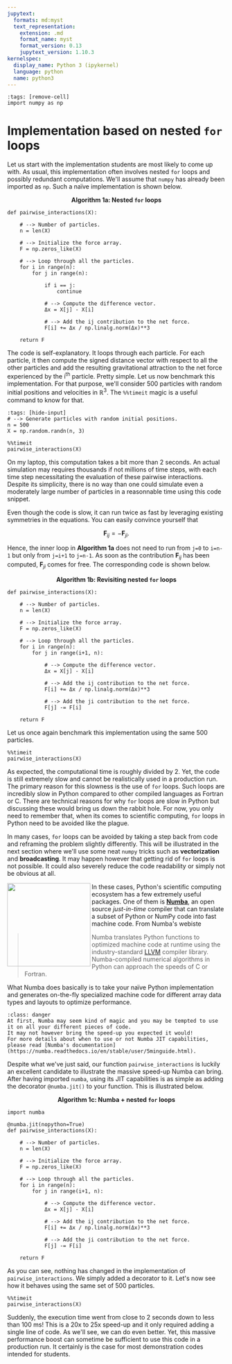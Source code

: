 ```yaml
---
jupytext:
  formats: md:myst
  text_representation:
    extension: .md
    format_name: myst
    format_version: 0.13
    jupytext_version: 1.10.3
kernelspec:
  display_name: Python 3 (ipykernel)
  language: python
  name: python3
---
```


```{code-cell} ipython3
:tags: [remove-cell]
import numpy as np
```

# Implementation based on nested `for` loops

Let us start with the implementation students are most likely to come up with.
As usual, this implementation often involves nested `for` loops and possibly redundant computations.
We'll assume that `numpy` has already been imported as `np`.
Such a naïve implementation is shown below.

**<center>Algorithm 1a: Nested `for` loops</center>**

```{code-cell} ipython3
def pairwise_interactions(X):

    # --> Number of particles.
    n = len(X)
    
    # --> Initialize the force array.
    F = np.zeros_like(X)
    
    # --> Loop through all the particles.
    for i in range(n):
        for j in range(n):
            
            if i == j:
                continue
                
            # --> Compute the difference vector.
            Δx = X[j] - X[i]
            
            # --> Add the ij contribution to the net force.
            F[i] += Δx / np.linalg.norm(Δx)**3
            
    return F
```

The code is self-explanatory.
It loops through each particle.
For each particle, it then compute the signed distance vector with respect to all the other particles and add the resulting gravitational attraction to the net force experienced by the i<sup>th</sup> particle.
Pretty simple.
Let us now benchmark this implementation.
For that purpose, we'll consider 500 particles with random initial positions and velocities in $\mathbb{R}^3$.
The `%%timeit` magic is a useful command to know for that.

```{code-cell} ipython3
:tags: [hide-input]
# --> Generate particles with random initial positions.
n = 500
X = np.random.randn(n, 3)
```

```{code-cell} ipython3
%%timeit
pairwise_interactions(X)
```
On my laptop, this computation takes a bit more than 2 seconds.
An actual simulation may requires thousands if not millions of time steps, with each time step necessitating the evaluation of these pairwise interactions.
Despite its simplicity, there is no way than one could simulate even a moderately large number of particles in a reasonnable time using this code snippet.

Even though the code is slow, it can run twice as fast by leveraging existing symmetries in the equations.
You can easily convince yourself that

$$
\mathbf{F}_{ij} = -\mathbf{F}_{ji}.
$$

Hence, the inner loop in **Algorithm 1a** does not need to run from `j=0` to `i=n-1` but only from `j=i+1` to `j=n-1`.
As soon as the contribution $\mathbf{F}_{ij}$ has been computed, $\mathbf{F}_{ji}$ comes for free.
The corresponding code is shown below.


**<center>Algorithm 1b: Revisiting nested `for` loops</center>**

```{code-cell} ipython3
def pairwise_interactions(X):

    # --> Number of particles.
    n = len(X)
    
    # --> Initialize the force array.
    F = np.zeros_like(X)
    
    # --> Loop through all the particles.
    for i in range(n):
        for j in range(i+1, n):
                
            # --> Compute the difference vector.
            Δx = X[j] - X[i]
            
            # --> Add the ij contribution to the net force.
            F[i] += Δx / np.linalg.norm(Δx)**3
            
            # --> Add the ji contribution to the net force.
            F[j] -= F[i]
            
    return F
```

Let us once again benchmark this implementation using the same 500 particles.

```{code-cell} ipython3
%%timeit
pairwise_interactions(X)
```

As expected, the computational time is roughly divided by 2.
Yet, the code is still extremely slow and cannot be realistically used in a production run.
The primary reason for this slowness is the use of `for` loops.
Such loops are incredibly slow in Python compared to other compiled languages as Fortran or C.
There are technical reasons for why `for` loops are slow in Python but discussing these would bring us down the rabbit hole.
For now, you only need to remember that, when its comes to scientific computing, `for` loops in Python need to be avoided like the plague.

In many cases, `for` loops can be avoided by taking a step back from code and reframing the problem slightly differently.
This will be illustrated in the next section where we'll use some neat `numpy` tricks such as **vectorization** and **broadcasting**.
It may happen however that getting rid of `for` loops is not possible.
It could also severely reduce the code readability or simply not be obvious at all.


<img src="https://numba.pydata.org/_static/numba-blue-horizontal-rgb.svg" width="192px" align="left" margin="16px" />

In these cases, Python's scientific computing ecosystem has a few extremely useful packages.
One of them is [**Numba**](https://numba.pydata.org/), an open source *just-in-time* compiler that can translate a subset of Python or NumPy code into fast machine code.
From Numba's webiste

> Numba translates Python functions to optimized machine code at runtime using the industry-standard [LLVM](https://llvm.org/) compiler library. Numba-compiled numerical algorithms in Python can approach the speeds of C or Fortran.

What Numba does basically is to take your naïve Python implementation and generates on-the-fly specialized machine code for different array data types and layouts to optimize performance.

```{admonition} Be careful though...
:class: danger
At first, Numba may seem kind of magic and you may be tempted to use it on all your different pieces of code.
It may not however bring the speed-up you expected it would!
For more details about when to use or not Numba JIT capabilities, please read [Numba's documentation](https://numba.readthedocs.io/en/stable/user/5minguide.html).
```

Despite what we've just said, our function `pairwise_interactions` is luckily an excellent candidate to illustrate the massive speed-up Numba can bring.
After having imported `numba`, using its JIT capabilities is as simple as adding the decorator `@numba.jit()` to your function.
This is illustrated below.

**<center>Algorithm 1c: Numba + nested `for` loops</center>**

```{code-cell} ipython3
import numba

@numba.jit(nopython=True)
def pairwise_interactions(X):

    # --> Number of particles.
    n = len(X)
    
    # --> Initialize the force array.
    F = np.zeros_like(X)
    
    # --> Loop through all the particles.
    for i in range(n):
        for j in range(i+1, n):
                
            # --> Compute the difference vector.
            Δx = X[j] - X[i]
            
            # --> Add the ij contribution to the net force.
            F[i] += Δx / np.linalg.norm(Δx)**3
            
            # --> Add the ji contribution to the net force.
            F[j] -= F[i]
            
    return F
```

As you can see, nothing has changed in the implementation of `pairwise_interactions`.
We simply added a decorator to it.
Let's now see how it behaves using the same set of 500 particles.

```{code-cell} ipython3
%%timeit
pairwise_interactions(X)
```

Suddenly, the execution time went from close to 2 seconds down to less than 100 ms!
This is a 20x to 25x speed-up and it only required adding a single line of code.
As we'll see, we can do even better.
Yet, this massive performance boost can sometime be sufficient to use this code in a production run.
It certainly is the case for most demonstration codes intended for students.
